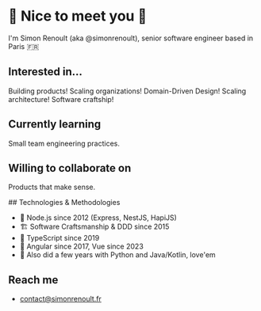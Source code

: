 # 👋 Nice to meet you 👋

I'm Simon Renoult (aka @simonrenoult), senior software engineer based in Paris 🇫🇷


## Interested in...

Building products! Scaling organizations! Domain-Driven Design! Scaling architecture! Software craftship!


## Currently learning

Small team engineering practices.


## Willing to collaborate on

Products that make sense.


## Technologies & Methodologies

- 🤖 Node.js since 2012 (Express, NestJS, HapiJS)
- 🏗️ Software Craftsmanship & DDD since 2015
- 🌟 TypeScript since 2019
- 🎨 Angular since 2017, Vue since 2023
- 💜 Also did a few years with Python and Java/Kotlin, love'em


## Reach me

- contact@simonrenoult.fr
